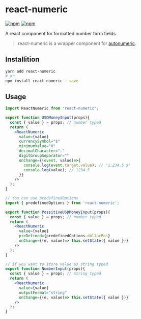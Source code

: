 # react-numeric

[![npm](https://img.shields.io/npm/l/react-numeric.svg?style=flat-square)]()
[![npm](https://img.shields.io/npm/v/react-numeric.svg?style=flat-square)](https://www.npmjs.com/package/react-numeric)


A react component for formatted number form fields
> react-numeric is a wrapper component for [autonumeric](https://github.com/autoNumeric/autoNumeric).

## Installition

```sh
yarn add react-numeric
# or
npm install react-numeric --save
```

## Usage

```jsx
import ReactNumeric from 'react-numeric';

export function USDMoneyInput(props){
  const { value } = props; // number typed
  return (
    <ReactNumeric
      value={value}
      currencySymbol="$"
      minimumValue="0"
      decimalCharacter="."
      digitGroupSeparator=""
      onChange={(event, value)=>{
        console.log(event.target.value); // '1,234.5 $'
        console.log(value); // 1234.5
      }}
    />
  );
}

// You can use predefinedOptions
import { predefinedOptions } from 'react-numeric';

export function PossitiveUSDMoneyInput(props){
  const { value } = props; // number typed
  return (
    <ReactNumeric
      value={value}
      preDefined={predefinedOptions.dollarPos}
      onChange={(e, value)=> this.setState({ value })}
    />
  );
}

// if you want to store value as string typed
export function NumberInput(props){
  const { value } = props; // string typed
  return (
    <ReactNumeric
      value={value}
      outputFormat="string"
      onChange={(e, value)=> this.setState({ value })}
    />
  );
}
```
